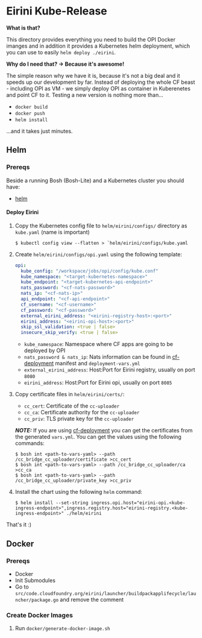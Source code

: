 # Eirini Kube-Release

**What is that?**

This directory provides everything you need to build the OPI Docker imanges and in addition it provides a Kubernetes helm deployment, which you can use to easily `helm deploy ./eirini`.

**Why do I need that? -> Because it's awesome!**

The simple reason why we have it is, because it's not a big deal and it speeds up our development by far. Instead of deploying the whole CF beast - including OPI as VM - we simply deploy OPI as container in Kuberenetes and point CF to it. Testing a new version is nothing more than...

- `docker build`
- `docker push`
- `helm install`

...and it takes just minutes.

## Helm

### Prereqs

Beside a running Bosh (Bosh-Lite) and a Kubernetes cluster you should have:

- [helm](https://github.com/kubernetes/helm/blob/master/docs/install.md)

#### Deploy Eirini

1. Copy the Kubernetes config file to `helm/eirini/configs/` directory as `kube.yaml` (name is important)
    ```
    $ kubectl config view --flatten > `helm/eirini/configs/kube.yaml
    ```

1. Create `helm/eirini/configs/opi.yaml` using the following template:
    ```yaml
    opi:
      kube_config: "/workspace/jobs/opi/config/kube.conf"
      kube_namespace: "<target-kubernetes-namespace>"
      kube_endpoint: "<target-kubernetes-api-endpoint>"
      nats_password: "<cf-nats-password>"
      nats_ip: "<cf-nats-ip>"
      api_endpoint: "<cf-api-endpoint>"
      cf_username: "<cf-username>"
      cf_password: "<cf-password>"
      external_eirini_address: "<eirini-registry-host>:<port>"
      eirini_address: "<eirini-opi-host>:<port>"
      skip_ssl_validation: <true | false>
      insecure_skip_verify: <true | false>
    ```

    - `kube_namespace`: Namespace where CF apps are going to be deployed by OPI
    - `nats_password & nats_ip`: Nats information can be found in [cf-deployment](https://github.com/cloudfoundry/cf-deployment) manifest and `deployment-vars.yml`
    - `external_eirini_address`: Host:Port for Eirini registry, usually on port `8080`
    - `eirini_address`: Host:Port for Eirini opi, usually on port `8085`
1. Copy certificate files in `helm/eirini/certs/`:
    - `cc_cert`: Certificate of the `cc-uploader`
    - `cc_ca`: Certificate authority for the `cc-uploader`
    - `cc_priv`: TLS private key for the `cc-uploader`
    
    _**NOTE:**_ If you are using [cf-deployment](https://github.com/cloudfoundry/cf-deployment) you can get the certificates from the generated `vars.yml`. You can get the values using the following commands:
    ```
    $ bosh int <path-to-vars-yaml> --path /cc_bridge_cc_uploader/certificate >cc_cert
    $ bosh int <path-to-vars-yaml> --path /cc_bridge_cc_uploader/ca >cc_ca
    $ bosh int <path-to-vars-yaml> --path /cc_bridge_cc_uploader/private_key >cc_priv
    ```

1. Install the chart using the following `helm` command:

    ```
    $ helm install --set-string ingress.opi.host="eirini-opi.<kube-ingress-endpoint>",ingress.registry.host="eirini-registry.<kube-ingress-endpoint>" ./helm/eirini
    ```

That's it :)

## Docker

### Prereqs

- Docker
- Init Submodules
- Go to `src/code.cloudfoundry.org/eirini/launcher/buildpackapplifecycle/launcher/package.go` and remove the comment

### Create Docker Images

1. Run `docker/generate-docker-image.sh`





